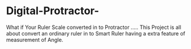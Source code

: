 # Digital-Protractor-
What if Your Ruler Scale converted in to Protractor .....  This Project is all about convert an ordinary ruler in to Smart Ruler having a extra feature of measurement of Angle.
